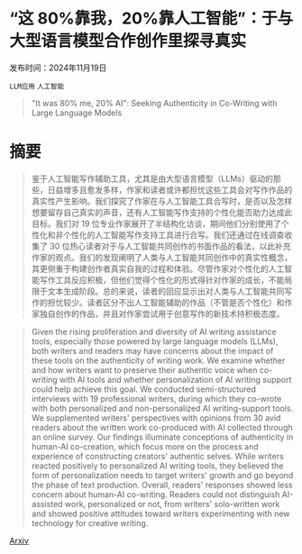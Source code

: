 # “这 80%靠我，20%靠人工智能”：于与大型语言模型合作创作里探寻真实

发布时间：2024年11月19日

`LLM应用` `人工智能`

> "It was 80% me, 20% AI": Seeking Authenticity in Co-Writing with Large Language Models

# 摘要

> 鉴于人工智能写作辅助工具，尤其是由大型语言模型（LLMs）驱动的那些，日益增多且愈发多样，作家和读者或许都担忧这些工具会对写作作品的真实性产生影响。我们探究了作家在与人工智能工具合写时，是否以及怎样想要留存自己真实的声音，还有人工智能写作支持的个性化能否助力达成此目标。我们对 19 位专业作家展开了半结构化访谈，期间他们分别使用了个性化和非个性化的人工智能写作支持工具进行合写。我们还通过在线调查收集了 30 位热心读者对于与人工智能共同创作的书面作品的看法，以此补充作家的观点。我们的发现阐明了人类与人工智能共同创作中的真实性概念，其更侧重于构建创作者真实自我的过程和体验。尽管作家对个性化的人工智能写作工具反应积极，但他们觉得个性化的形式得针对作家的成长，不能局限于文本生成阶段。总的来说，读者的回应显示出对人类与人工智能共同写作的担忧较少。读者区分不出人工智能辅助的作品（不管是否个性化）和作家独自创作的作品，并且对作家尝试用于创意写作的新技术持积极态度。

> Given the rising proliferation and diversity of AI writing assistance tools, especially those powered by large language models (LLMs), both writers and readers may have concerns about the impact of these tools on the authenticity of writing work. We examine whether and how writers want to preserve their authentic voice when co-writing with AI tools and whether personalization of AI writing support could help achieve this goal. We conducted semi-structured interviews with 19 professional writers, during which they co-wrote with both personalized and non-personalized AI writing-support tools. We supplemented writers' perspectives with opinions from 30 avid readers about the written work co-produced with AI collected through an online survey. Our findings illuminate conceptions of authenticity in human-AI co-creation, which focus more on the process and experience of constructing creators' authentic selves. While writers reacted positively to personalized AI writing tools, they believed the form of personalization needs to target writers' growth and go beyond the phase of text production. Overall, readers' responses showed less concern about human-AI co-writing. Readers could not distinguish AI-assisted work, personalized or not, from writers' solo-written work and showed positive attitudes toward writers experimenting with new technology for creative writing.

[Arxiv](https://arxiv.org/abs/2411.13032)